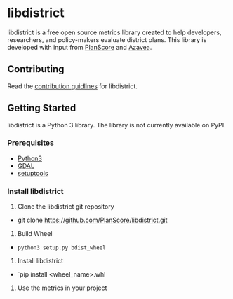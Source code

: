 # libdistrict

libdistrict is a free open source metrics library created to help developers, researchers, and policy-makers evaluate district plans. This library is developed with input from [PlanScore](https://www.planscore.org) and [Azavea](https://www.azavea.com).

## Contributing
Read the [contribution guidlines](CONTRIBUTING.md) for libdistrict. 

## Getting Started
libdistrict is a Python 3 library. The library is not currently available on PyPI.

### Prerequisites
 * [Python3](https://www.python.org/downloads/)
 * [GDAL](https://pypi.python.org/pypi/GDAL)
 * [setuptools](https://packaging.python.org/guides/installing-using-linux-tools/)

### Install libdistrict

 1. Clone the libdistrict git repository
  * git clone https://github.com/PlanScore/libdistrict.git
 1. Build Wheel
  * `python3 setup.py bdist_wheel`
 1. Install libdistrict
  * `pip install <wheel_name>.whl
 1. Use the metrics in your project

